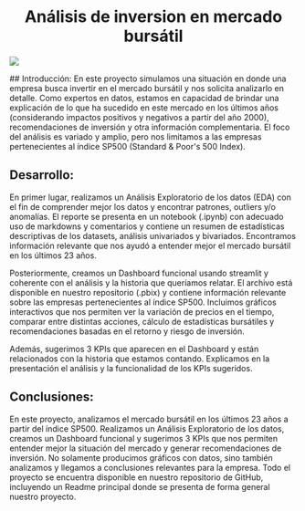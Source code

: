<h1 align="center">Análisis de inversion en mercado bursátil</h1>

<p>
<img src="../pida_henry/assets/treplot_sp500.png">
</p>
## Introducción:
En este proyecto simulamos una situación en donde una empresa busca invertir en el mercado bursátil y nos solicita analizarlo en detalle. Como expertos en datos, estamos en capacidad de brindar una explicación de lo que ha sucedido en este mercado en los últimos años (considerando impactos positivos y negativos a partir del año 2000), recomendaciones de inversión y otra información complementaria. El foco del análisis es variado y amplio, pero nos limitamos a las empresas pertenecientes al índice SP500 (Standard & Poor's 500 Index).

## Desarrollo:
En primer lugar, realizamos un Análisis Exploratorio de los datos (EDA) con el fin de comprender mejor los datos y encontrar patrones, outliers y/o anomalías. El reporte se presenta en un notebook (.ipynb) con adecuado uso de markdowns y comentarios y contiene un resumen de estadísticas descriptivas de los datasets, análisis univariados y bivariados. Encontramos información relevante que nos ayudó a entender mejor el mercado bursátil en los últimos 23 años.

Posteriormente, creamos un Dashboard funcional usando streamlit y coherente con el análisis y la historia que queríamos relatar. El archivo está disponible en nuestro repositorio (.pbix) y contiene información relevante sobre las empresas pertenecientes al índice SP500. Incluimos gráficos interactivos que nos permiten ver la variación de precios en el tiempo, comparar entre distintas acciones, cálculo de estadísticas bursátiles y recomendaciones basadas en el retorno y riesgo de inversión.

Además, sugerimos 3 KPIs que aparecen en el Dashboard y están relacionados con la historia que estamos contando. Explicamos en la presentación el análisis y la funcionalidad de los KPIs sugeridos.

## Conclusiones:
En este proyecto, analizamos el mercado bursátil en los últimos 23 años a partir del índice SP500. Realizamos un Análisis Exploratorio de los datos, creamos un Dashboard funcional y sugerimos 3 KPIs que nos permiten entender mejor la situación del mercado y generar recomendaciones de inversión. No solamente producimos gráficos con datos, sino también analizamos y llegamos a conclusiones relevantes para la empresa. Todo el proyecto se encuentra disponible en nuestro repositorio de GitHub, incluyendo un Readme principal donde se presenta de forma general nuestro proyecto.